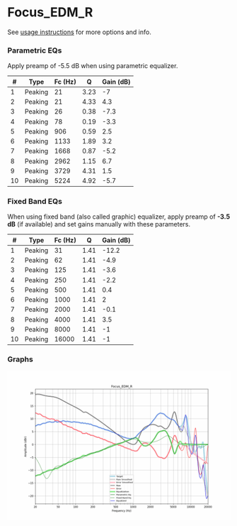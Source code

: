 # Focus_EDM_R
See [usage instructions](https://github.com/jaakkopasanen/AutoEq#usage) for more options and info.

### Parametric EQs
Apply preamp of -5.5 dB when using parametric equalizer.

|   # | Type    |   Fc (Hz) |    Q |   Gain (dB) |
|-----|---------|-----------|------|-------------|
|   1 | Peaking |        21 | 3.23 |        -7   |
|   2 | Peaking |        21 | 4.33 |         4.3 |
|   3 | Peaking |        26 | 0.38 |        -7.3 |
|   4 | Peaking |        78 | 0.19 |        -3.3 |
|   5 | Peaking |       906 | 0.59 |         2.5 |
|   6 | Peaking |      1133 | 1.89 |         3.2 |
|   7 | Peaking |      1668 | 0.87 |        -5.2 |
|   8 | Peaking |      2962 | 1.15 |         6.7 |
|   9 | Peaking |      3729 | 4.31 |         1.5 |
|  10 | Peaking |      5224 | 4.92 |        -5.7 |

### Fixed Band EQs
When using fixed band (also called graphic) equalizer, apply preamp of **-3.5 dB** (if available) and set gains manually with these parameters.

|   # | Type    |   Fc (Hz) |    Q |   Gain (dB) |
|-----|---------|-----------|------|-------------|
|   1 | Peaking |        31 | 1.41 |       -12.2 |
|   2 | Peaking |        62 | 1.41 |        -4.9 |
|   3 | Peaking |       125 | 1.41 |        -3.6 |
|   4 | Peaking |       250 | 1.41 |        -2.2 |
|   5 | Peaking |       500 | 1.41 |         0.4 |
|   6 | Peaking |      1000 | 1.41 |         2   |
|   7 | Peaking |      2000 | 1.41 |        -0.1 |
|   8 | Peaking |      4000 | 1.41 |         3.5 |
|   9 | Peaking |      8000 | 1.41 |        -1   |
|  10 | Peaking |     16000 | 1.41 |        -1   |

### Graphs
![](./Focus_EDM_R.png)
